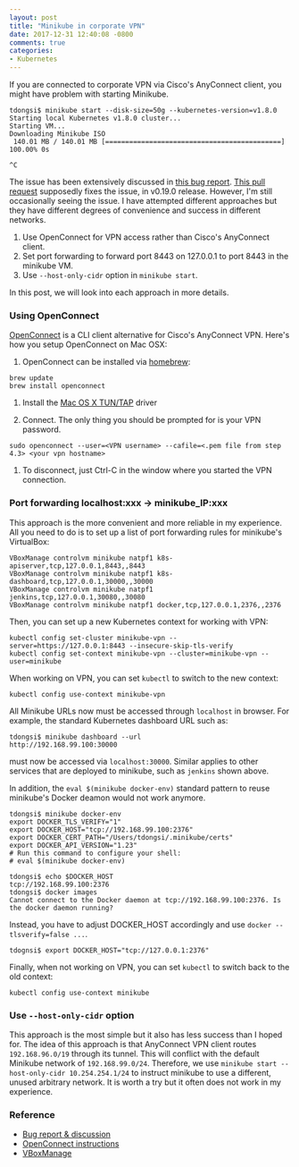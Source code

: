 ```yaml
---
layout: post
title: "Minikube in corporate VPN"
date: 2017-12-31 12:40:08 -0800
comments: true
categories: 
- Kubernetes
---
```


If you are connected to corporate VPN via Cisco's AnyConnect client, you might have problem with starting Minikube.

```
tdongsi$ minikube start --disk-size=50g --kubernetes-version=v1.8.0
Starting local Kubernetes v1.8.0 cluster...
Starting VM...
Downloading Minikube ISO
 140.01 MB / 140.01 MB [============================================] 100.00% 0s

^C
```

<!--more-->

The issue has been extensively discussed in [this bug report](https://github.com/kubernetes/minikube/issues/1099).
[This pull request](https://github.com/kubernetes/minikube/pull/1329) supposedly fixes the issue, in v0.19.0 release.
However, I'm still occasionally seeing the issue.
I have attempted different approaches but they have different degrees of convenience and success in different networks.

1. Use OpenConnect for VPN access rather than Cisco's AnyConnect client.
1. Set port forwarding to forward port 8443 on 127.0.0.1 to port 8443 in the minikube VM.
1. Use `--host-only-cidr` option in `minikube start`.

In this post, we will look into each approach in more details.

### Using OpenConnect

[OpenConnect](http://www.infradead.org/openconnect/) is a CLI client alternative for Cisco's AnyConnect VPN.
Here's how you setup OpenConnect on Mac OSX:

1. OpenConnect can be installed via [homebrew](http://mxcl.github.com/homebrew/):

```
brew update
brew install openconnect
```
1. Install the [Mac OS X TUN/TAP](http://tuntaposx.sourceforge.net/) driver

1. Connect. The only thing you should be prompted for is your VPN password.

```
sudo openconnect --user=<VPN username> --cafile=<.pem file from step 4.3> <your vpn hostname>
```

1. To disconnect, just Ctrl-C in the window where you started the VPN connection.

### Port forwarding localhost:xxx -> minikube_IP:xxx

This approach is the more convenient and more reliable in my experience.
All you need to do is to set up a list of port forwarding rules for minikube's VirtualBox:

```
VBoxManage controlvm minikube natpf1 k8s-apiserver,tcp,127.0.0.1,8443,,8443
VBoxManage controlvm minikube natpf1 k8s-dashboard,tcp,127.0.0.1,30000,,30000
VBoxManage controlvm minikube natpf1 jenkins,tcp,127.0.0.1,30080,,30080
VBoxManage controlvm minikube natpf1 docker,tcp,127.0.0.1,2376,,2376
```

Then, you can set up a new Kubernetes context for working with VPN:

```
kubectl config set-cluster minikube-vpn --server=https://127.0.0.1:8443 --insecure-skip-tls-verify
kubectl config set-context minikube-vpn --cluster=minikube-vpn --user=minikube
```

When working on VPN, you can set `kubectl` to switch to the new context:

```
kubectl config use-context minikube-vpn
```

All Minikube URLs now must be accessed through `localhost` in browser.
For example, the standard Kubernetes dashboard URL such as:

```
tdongsi$ minikube dashboard --url
http://192.168.99.100:30000
```

must now be accessed via `localhost:30000`.
Similar applies to other services that are deployed to minikube, such as `jenkins` shown above.

In addition, the `eval $(minikube docker-env)` standard pattern to reuse minikube's Docker deamon would not work anymore.

```
tdongsi$ minikube docker-env
export DOCKER_TLS_VERIFY="1"
export DOCKER_HOST="tcp://192.168.99.100:2376"
export DOCKER_CERT_PATH="/Users/tdongsi/.minikube/certs"
export DOCKER_API_VERSION="1.23"
# Run this command to configure your shell:
# eval $(minikube docker-env)

tdongsi$ echo $DOCKER_HOST
tcp://192.168.99.100:2376
tdongsi$ docker images
Cannot connect to the Docker daemon at tcp://192.168.99.100:2376. Is the docker daemon running?
```

Instead, you have to adjust DOCKER_HOST accordingly and use `docker --tlsverify=false ...`.

```
tdognsi$ export DOCKER_HOST="tcp://127.0.0.1:2376" 
```

Finally, when not working on VPN, you can set `kubectl` to switch back to the old context:

```
kubectl config use-context minikube
```

### Use `--host-only-cidr` option

This approach is the most simple but it also has less success than I hoped for.
The idea of this approach is that AnyConnect VPN client routes `192.168.96.0/19` through its tunnel.
This will conflict with the default Minikube network of `192.168.99.0/24`.
Therefore, we use `minikube start --host-only-cidr 10.254.254.1/24` to instruct minikube to use a different, unused arbitrary network.
It is worth a try but it often does not work in my experience.

### Reference

* [Bug report & discussion](https://github.com/kubernetes/minikube/issues/1099)
* [OpenConnect instructions](https://gist.github.com/moklett/3170636)
* [VBoxManage](https://www.virtualbox.org/manual/ch08.html#vboxmanage-controlvm)